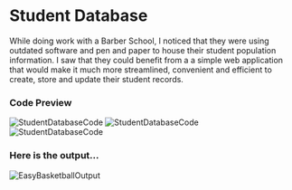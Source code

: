 # Student Database
While doing work with a Barber School, I noticed that they were using outdated software and pen and paper to house their student population information. I saw that they could benefit from a a simple web application that would make it much more streamlined, convenient and efficient to create, store and update their student records. 

### Code Preview 

![StudentDatabaseCode](https://itstaraking.github.io/StudentDatabase/SQLScreenShot.png)
![StudentDatabaseCode](https://itstaraking.github.io/StudentDatabase/StudentClass.png)
![StudentDatabaseCode](https://itstaraking.github.io/StudentDatabase/StudentClassASPX.png)

### Here is the output...

![EasyBasketballOutput](https://itstaraking.github.io/EasyBasketball/easybasketball.gif)

